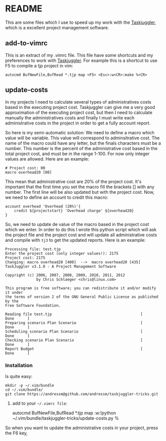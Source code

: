 # README

This are some files which I use to speed up my work with the [Taskjuggler](https://github.com/taskjuggler/TaskJuggler), which
is a excellent project management software.

## add-to-vimrc
This is an extract of my .vimrc file. This file have some shortcuts and my
preferences to work with
[Taskjuggler](https://github.com/taskjuggler/TaskJuggler). For example this is a
shortcut to use F5 to compile a tjp project in vim:

    autocmd BufNewFile,BufRead *.tjp map <F5> <Esc>:w<CR>:make %<CR>

## update-costs 
In my projects I need to calculate several types of
administratives costs based in the executing project cost. Taskjuggler can give
me a very good approximation of the executing project cost, but then I need to
calculate manually the administratives costs and finally I must write each
administrative costs in the project in order to get a fully account report.

So here is my semi-automatic solution: We need to define a macro which value
will be variable. This value will correspond to adminsitrative cost. The name
of the macro could have any letter, but the finals characters must be a number.
This number is the percent of the administrative cost based in the total
project cost, and must be in the range 1-100. For now only integer values are
allowed. Here are an example:

    # Project cost: 00
    macro overhead20 [00]

This mean that administrative cost are 20% of the project cost. It's important
that the first time you set the macro fill the brackets [] with any number. The
first line will be also updated but with the project cost. Now, we need to
define an account to credit this macro:

    account overhead 'Overhead (20%)'{ 
        credit ${projectstart} 'Overhead charge' ${overhead20}
    }

So, we need to update de value of the macro based in the project cost which we
enter. In order to do this I wrote this python script which will ask the
project file and the project cost and will update all administrative costs and
compile with `tj3` to get the updated reports. Here is an example:

    Processing file: test.tjp
    Enter the project cost (only integer values!): 2175
    Project cost: 2175
    Changing: macro overhead20 [400]  -->  macro overhead20 [435]
    TaskJuggler v3.1.0 - A Project Management Software

    Copyright (c) 2006, 2007, 2008, 2009, 2010, 2011, 2012
                  by Chris Schlaeger <chris@linux.com>

    This program is free software; you can redistribute it and/or modify it under
    the terms of version 2 of the GNU General Public License as published by the
    Free Software Foundation.

    Reading file test.tjp                                        [      Done      ]
    Preparing scenario Plan Scenario                             [      Done      ]
    Scheduling scenario Plan Scenario                            [      Done      ]
    Checking scenario Plan Scenario                              [      Done      ]
    Report Budget                                                [      Done      ]

### Installation
Is quite easy: 

    mkdir -p ~/.vim/bundle
    cd ~/.vim/bundle/
    git clone https://andressm@github.com/andressm/taskjuggler-tricks.git

1. add to your `~/.vimrc file`:

    autocmd BufNewFile,BufRead *.tjp map <F6> <Esc>:w<CR>:!python ~/.vim/bundle/taskjuggler-tricks/update-costs.py %<CR>

So when you want to update the administrative costs in your project, press the
F6 key,
